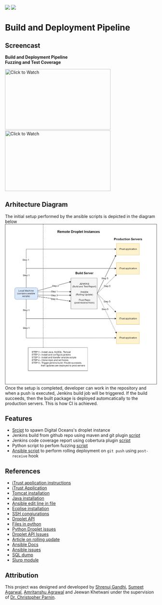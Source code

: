[<img src="https://github.com/shrenujgandhi/Readme-Images/blob/master/AP.png" width="150">](https://github.com/shrenujgandhi/Build-and-Deployment-Pipeline)
[<img src="https://github.com/shrenujgandhi/Readme-Images/blob/master/DO.png" width="90">](https://github.com/shrenujgandhi/Build-and-Deployment-Pipeline)

# Build and Deployment Pipeline

## Screencast
**Build and Deployment Pipeline** &nbsp;&nbsp;&nbsp;&nbsp;&nbsp;&nbsp;&nbsp;&nbsp;&nbsp;&nbsp;&nbsp;&nbsp;&nbsp;&nbsp;&nbsp;&nbsp;&nbsp;&nbsp;&nbsp;&nbsp;&nbsp;&nbsp;&nbsp;&nbsp;&nbsp;&nbsp;&nbsp;&nbsp;&nbsp;&nbsp;&nbsp;&nbsp;&nbsp;&nbsp;&nbsp;&nbsp;&nbsp;&nbsp;&nbsp;&nbsp;&nbsp;&nbsp;&nbsp;&nbsp;&nbsp;&nbsp;&nbsp;&nbsp;&nbsp;&nbsp;&nbsp;&nbsp;&nbsp;&nbsp;&nbsp;&nbsp;&nbsp;&nbsp;&nbsp;&nbsp;&nbsp;&nbsp;&nbsp;&nbsp;&nbsp;&nbsp;&nbsp; **Fuzzing and Test Coverage**

<img src="https://img.youtube.com/vi/SImp5bnudBs/0.jpg" href="https://www.youtube.com/watch?v=SImp5bnudBs" title="Click to Watch" height="200" width="350">&nbsp;&nbsp;&nbsp;&nbsp;&nbsp;&nbsp;&nbsp;&nbsp;&nbsp;&nbsp;&nbsp;&nbsp;&nbsp;&nbsp;&nbsp;&nbsp;&nbsp;&nbsp;&nbsp;&nbsp;&nbsp;&nbsp;&nbsp;&nbsp;&nbsp;&nbsp;&nbsp;&nbsp;&nbsp;&nbsp;&nbsp;&nbsp;&nbsp;&nbsp;&nbsp;&nbsp;&nbsp;&nbsp;&nbsp;<img src="https://img.youtube.com/vi/mHsDARqXMQw/0.jpg" href="https://www.youtube.com/watch?v=mHsDARqXMQw" title="Click to Watch" height="200" width="350">

## Arhitecture Diagram
The initial setup performed by the ansible scripts is depicted in the diagram below  
<img src="https://github.com/shrenujgandhi/Build-and-Deployment-Pipeline/blob/master/images/Architecture%20Diagram.jpg" width="1000">  
Once the setup is completed, developer can work in the repository and when a push is executed, Jenkins build job will be triggered. If the build succeeds, then the built package is deployed automcatically to the production servers. This is how CI is achieved.

## Features
- [Srcipt](https://github.com/shrenujgandhi/Build-and-Deployment-Pipeline/blob/master/droplet.py) to spawn Digital Oceans's droplet instance
- Jenkins build from github repo using maven and git plugin [script](https://github.com/shrenujgandhi/Build-and-Deployment-Pipeline/blob/master/roles/config-jenkins/tasks/main.yml#L87)
- Jenkins code coverage report using cobertura plugin [script](https://github.com/shrenujgandhi/Build-and-Deployment-Pipeline/blob/master/roles/config-jenkins/tasks/main.yml#L93)
- Python script to perfom fuzzing [script](https://github.com/shrenujgandhi/Build-and-Deployment-Pipeline/blob/master/roles/fuzzing/files/fuzzer.py)
- [Ansible script](https://github.com/shrenujgandhi/Build-and-Deployment-Pipeline/tree/master/roles/config-ansible/files) to perform rolling deployment on `git push` using `post-receive` hook

## References
* [iTrust application instructions](http://agile.csc.ncsu.edu/iTrust/wiki/doku.php?id=home_deployment_instructions)
* [iTrust Application](https://github.ncsu.edu/engr-csc326-staff/iTrust-v23/tree/master/iTrust)
* [Tomcat installation](https://github.com/ansible/ansible-examples/blob/master/tomcat-standalone/roles/tomcat/tasks/main.yml)
* [Java installation](http://stackoverflow.com/questions/19275856/auto-yes-to-the-license-agreement-on-sudo-apt-get-y-install-oracle-java7-instal)
* [Ansible edit line in file](http://docs.ansible.com/ansible/lineinfile_module.html)
* [Ecplise installation](https://github.com/caarlos0/ansible-role-eclipse/blob/bb17568189047dc6e702f1bffd4a47ac571ed5ed/tasks/install_Ubuntu.yml)
* [SSH congiurations](http://debuggable.com/posts/disable-strict-host-checking-for-git-clone:49896ff3-0ac0-4263-9703-1eae4834cda3)
* [Droplet API](https://developers.digitalocean.com/documentation/v2/#droplets)
* [Files in python](https://docs.python.org/2/tutorial/inputoutput.html#reading-and-writing-files)
* [Python Droplet issues](https://github.com/koalalorenzo/python-digitalocean/issues/59)
* [Droplet API Issues](https://github.com/digitalocean/api-v2/issues/92)
* [Article on rolling update](http://docs.ansible.com/ansible/guide_rolling_upgrade.html)
* [Ansible Docs](http://docs.ansible.com/ansible/fetch_module.html)
* [Ansible issues](https://github.com/ansible/ansible/issues/14064)
* [SQL dump](http://stackoverflow.com/questions/2537486/create-dump-file-from-database-in-mysql)
* [Slurp module](http://docs.ansible.com/ansible/slurp_module.html)

## Attribution
This project was designed and developed by [Shrenuj Gandhi](https://github.com/shrenujgandhi), [Sumeet Agarwal](https://github.com/sumeet29), [Amritanshu Agrawal](https://github.com/amritbhanu) and Jeewan Khetwani under the supervision of [Dr. Christopher Parnin]().
